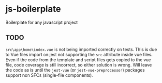 # js-boilerplate
Boilerplate for any javascript project

## TODO
`src\app\home\index.vue` is not being imported correctly on tests. This is due
to Vue files import on jest not supporting the `src` attribute inside vue files.
Even if the code from the template and script files gets copied to the vue file,
code coverage is still incorrect, so either solution is wrong. Will leave the
code as is until the `jest-vue` (or `jest-vue-preprocessor`) packages support
non SFCs (single-file components).
